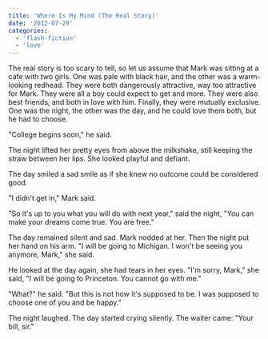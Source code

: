 ```yaml
---
title: 'Where Is My Mind (The Real Story)'
date: '2012-07-29'
categories:
  - 'flash-fiction'
  - 'love'
---
```


The real story is too scary to tell, so let us assume that Mark was sitting at a
cafe with two girls. One was pale with black hair, and the other was a
warm-looking redhead. They were both dangerously attractive, way too attractive
for Mark. They were all a boy could expect to get and more. They were also best
friends, and both in love with him. Finally, they were mutually exclusive. One
was the night, the other was the day, and he could love them both, but he had to
choose.

"College begins soon," he said.

The night lifted her pretty eyes from above the milkshake, still keeping the
straw between her lips. She looked playful and defiant.

The day smiled a sad smile as if she knew no outcome could be considered good.

"I didn't get in," Mark said.

"So it's up to you what you will do with next year," said the night, "You can
make your dreams come true. You are free."

The day remained silent and sad. Mark nodded at her. Then the night put her hand
on his arm. "I will be going to Michigan. I won't be seeing you anymore, Mark,"
she said.

He looked at the day again, she had tears in her eyes. "I'm sorry, Mark," she
said, "I will be going to Princeton. You cannot go with me."

"What?" he said. "But this is not how it's supposed to be. I was supposed to
choose one of you and be happy."

The night laughed. The day started crying silently. The waiter came: "Your bill,
sir."
